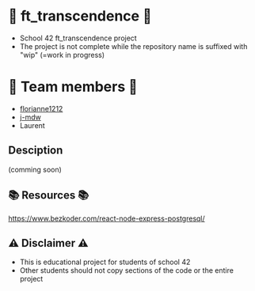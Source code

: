 # :rocket: ft_transcendence :rocket:
* School 42 ft_transcendence project
* The project is not complete while the repository name is suffixed with "wip" (=work in progress)

# :space_invader: Team members :space_invader:
* [florianne1212](https://github.com/florianne1212)
* [j-mdw](https://github.com/j-mdw)
* Laurent

## Desciption
(comming soon)

## :books: Resources :books:

https://www.bezkoder.com/react-node-express-postgresql/

## :warning: Disclaimer :warning:
*  This is educational project for students of school 42
*  Other students should not copy sections of the code or the entire project
